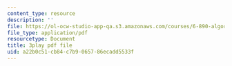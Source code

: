 ```yaml
---
content_type: resource
description: ''
file: https://ol-ocw-studio-app-qa.s3.amazonaws.com/courses/6-890-algorithmic-lower-bounds-fun-with-hardness-proofs-fall-2014/a22b0c51cb84c7b9065786ecadd5533f_5GEKCOhiqro.pdf
file_type: application/pdf
resourcetype: Document
title: 3play pdf file
uid: a22b0c51-cb84-c7b9-0657-86ecadd5533f
---
```

